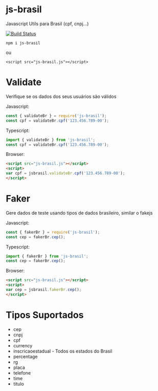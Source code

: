 # js-brasil

Javascript Utils para Brasil (cpf, cnpj...)


[![Build Status](https://travis-ci.org/mariohmol/ng-brazil.svg?branch=master)](https://travis-ci.org/mariohmol/ng-brazil)


`npm i js-brasil` 

 ou 

`<script src="js-brasil.js"></script>`

# Validate

Verifique se os dados dos seus usuários são válidos

Javascript:
```js
const { validateBr } = require('js-brasil');
const cpf = validateBr.cpf('123.456.789-00');
```

Typescript:
```ts
import { validateBr } from 'js-brasil';
const cpf = validateBr.cpf('123.456.789-00');
```

Browser:
```html
<script src="js-brasil.js"></script>
<script>
var cpf = jsbrasil.validateBr.cpf('123.456.789-00');
</script>  
```


# Faker

Gere dados de teste usando tipos de dados brasileiro, similar o fakejs

Javascript:
```js
const { fakerBr } = require('js-brasil');
const cep = fakerBr.cep();
```

Typescript:
```ts
import { fakerBr } from 'js-brasil';
const cep = fakerBr.cep();
```

Browser:
```html
<script src="js-brasil.js"></script>
<script>
var cep = jsbrasil.fakerBr.cep();
</script>  
```

# Tipos Suportados

* cep
* cnpj
* cpf
* currency
* inscricaoestadual - Todos os estados do Brasil
* percentage
* rg
* placa
* telefone
* time
* titulo
